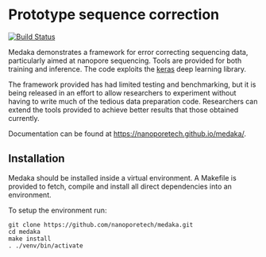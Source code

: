 Prototype sequence correction
=============================

[![Build Status](https://travis-ci.org/nanoporetech/medaka.svg?branch=master)](https://travis-ci.org/nanoporetech/medaka)

Medaka demonstrates a framework for error correcting sequencing data,
particularly aimed at nanopore sequencing. Tools are provided for both training
and inference. The code exploits the [keras]('https://keras.io') deep learning
library.

The framework provided has had limited testing and benchmarking, but it is
being released in an effort to allow researchers to experiment without having
to write much of the tedious data preparation code. Researchers can extend the
tools provided to achieve better results that those obtained currently.

Documentation can be found at https://nanoporetech.github.io/medaka/.

Installation
------------
  
Medaka should be installed inside a virtual environment. A Makefile is
provided to fetch, compile and install all direct dependencies into an
environment.

To setup the environment run:

    git clone https://github.com/nanoporetech/medaka.git
    cd medaka
    make install
    . ./venv/bin/activate
